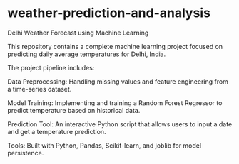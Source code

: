 # weather-prediction-and-analysis
Delhi Weather Forecast using Machine Learning

This repository contains a complete machine learning project focused on predicting daily average temperatures for Delhi, India.

The project pipeline includes:

Data Preprocessing: Handling missing values and feature engineering from a time-series dataset.

Model Training: Implementing and training a Random Forest Regressor to predict temperature based on historical data.

Prediction Tool: An interactive Python script that allows users to input a date and get a temperature prediction.

Tools: Built with Python, Pandas, Scikit-learn, and joblib for model persistence.
